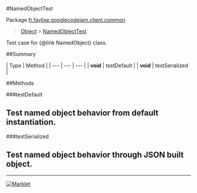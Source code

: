 #NamedObjectTest

Package [fr.faylixe.googlecodejam.client.common](README.md)<br>
> [Object](../../../../java/lang/Object.md) > [NamedObjectTest](NamedObjectTest.md)

Test case for {@link NamedObject} class.

##Summary


| Type | Method |
| --- | --- | --- |
| **void** | testDefault |
| **void** | testSerialized |

##Methods

###testDefault


Test named object behavior from default instantiation.
--
###testSerialized


Test named object behavior through JSON built object.
--
---
[![Marklet](https://img.shields.io/badge/Generated%20by-Marklet-green.svg)](https://github.com/Faylixe/marklet)